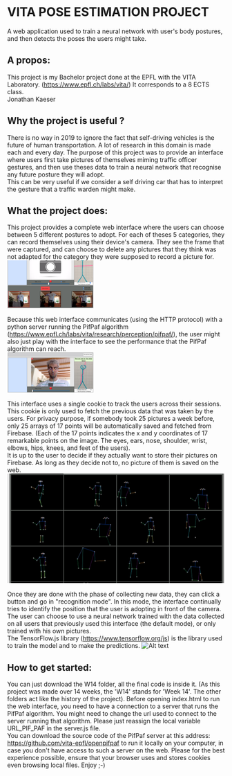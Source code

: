 # VITA POSE ESTIMATION PROJECT
A web application used to train a neural network with user's body postures, and then detects the poses the users might take.

## A propos:
This project is my Bachelor project done at the EPFL with the VITA Laboratory. (https://www.epfl.ch/labs/vita/) It corresponds to a 8 ECTS class. </br>
Jonathan Kaeser

## Why the project is useful ?
There is no way in 2019 to ignore the fact that self-driving vehicles is the future of human transportation. A lot of research in this domain is made each and every day. The purpose of this project was to provide an interface where users first take pictures of themselves miming traffic officer gestures, and then use theses data to train a neural network that recognise any future posture they will adopt.  
This can be very useful if we consider a self driving car that has to interpret the gesture that a traffic warden might make.

## What the project does:
This project provides a complete web interface where the users can choose between 5 different postures to adopt. For each of theses 5 categories, they can record themselves using their device's camera.
They see the frame that were captured, and can choose to delete any pictures that they think was not adapted for the category they were supposed to record a picture for.
<br><img src="Presentation/images/pictdet.png" alt="drawing" width="200"/><br>

Because this web interface communicates (using the HTTP protocol) with a python server running the PifPaf algorithm (https://www.epfl.ch/labs/vita/research/perception/pifpaf/), the user might also just play with the interface to see the performance that the PifPaf algorithm can reach.
<br><img src="Presentation/images/livePoints.png" alt="drawing" width="200"/><br>


This interface uses a single cookie to track the users across their sessions. This cookie is only used to fetch the previous data that was taken by the users. For privacy purpose, if somebody took 25 pictures a week before, only 25 arrays of 17 points will be automatically saved and fetched from Firebase. (Each of the 17 points indicates the x and y coordinates of 17 remarkable points on the image. The eyes, ears, nose, shoulder, wrist, elbows, hips, knees, and feet of the users).<br>
It is up to the user to decide if they actually want to store their pictures on Firebase. As long as they decide not to, no picture of them is saved on the web.
![Alt text](Presentation/images/skeletons.png?raw=false "Title")

Once they are done with the phase of collecting new data, they can click a button and go in "recognition mode". In this mode, the interface continually tries to identify the position that the user is adopting in front of the camera. The user can choose to use a neural network trained with the data collected on all users that previously used this interface (the default mode), or only trained with his own pictures.<br>
The TensorFlow.js library (https://www.tensorflow.org/js) is the library used to train the model and to make the predictions.
![Alt text](Presentation/images/liveReco.gif?raw=false "Title")

 ## How to get started:
 You can just download the W14 folder, all the final code is inside it. (As this project was made over 14 weeks, the 'W14' stands for 'Week 14'. The other folders act like the history of the project).
 Before opening index.html to run the web interface, you need to have a connection to a server that runs the PifPaf algorithm. You might need to change the url used to connect to the server running that algorithm. Please just reassign the local variable URL_PIF_PAF in the server.js file. <br>
 You can download the source code of the PifPaf server at this address: https://github.com/vita-epfl/openpifpaf to run it locally on your computer, in case you don't have access to such a server on the web. 
 Please for the best experience possible, ensure that your browser uses and stores cookies even browsing local files.
 Enjoy ;-)
